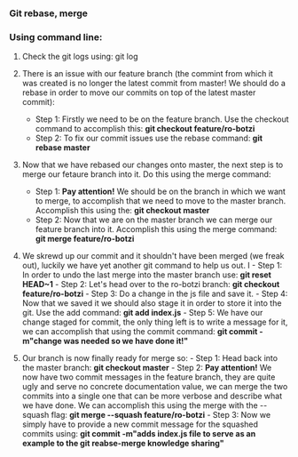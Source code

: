 ### Git rebase, merge 

### Using command line:

 1. Check the git logs using: git log
 2. There is an issue with our feature branch (the commint from which it was created is no longer the latest commit from master! We should do a rebase in order to move our commits on top of the latest master commit):
    - Step 1: Firstly we need to be on the feature branch. Use the checkout command to accomplish this: **git checkout feature/ro-botzi**
    - Step 2: To fix our commit issues use the rebase command: **git rebase master**
 3. Now that we have rebased our changes onto master, the next step is to merge our fetaure branch into it. Do this using the merge command:
    - Step 1: **Pay attention!** We should be on the branch in which we want to merge, to accomplish that we need to move to the master branch. Accomplish this using the: **git checkout master**
    - Step 2: Now that we are on the master branch we can merge our feature branch into it. Accomplish this using the merge command: **git merge feature/ro-botzi**

  4. We skrewd up our commit and it shouldn't have been merged (we freak out), luckily we have yet another git command to help us out. I
    - Step 1: In order to undo the last merge into the master branch use: **git reset HEAD~1**
    - Step 2: Let's head over to the ro-botzi branch: **git checkout feature/ro-botzi**
    - Step 3: Do a change in the js file and save it.
    - Step 4: Now that we saved it we should also stage it in order to store it into the git. Use the add command: **git add index.js**
    - Step 5: We have our change staged for commit, the only thing left is to write a message for it, we can accomplish that using the commit command: **git commit -m"change was needed so we have done it!"**

  5. Our branch is now finally ready for merge so:
    - Step 1: Head back into the master branch: **git checkout master**
    - Step 2: **Pay attention!** We now have two commit messages in the feature branch, they are quite ugly and serve no concrete documentation value, we can merge the two commits into a single one that can be more verbose and describe what we have done. We can accomplish this using the merge with the --squash flag: **git merge --squash feature/ro-botzi**
    - Step 3: Now we simply have to provide a new commit message for the squashed commits using: **git commit -m"adds index.js file to serve as an example to the git reabse-merge knowledge sharing"**
